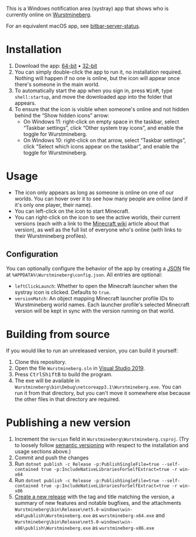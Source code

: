 This is a Windows notification area (systray) app that shows who is currently online on [Wurstmineberg](https://wurstmineberg.de/).

For an equivalent macOS app, see [bitbar-server-status](https://github.com/wurstmineberg/bitbar-server-status).

# Installation

1. Download the app: [64-bit](https://github.com/wurstmineberg/systray/releases/latest/download/wurstmineberg-x64.exe) • [32-bit](https://github.com/wurstmineberg/systray/releases/latest/download/wurstmineberg-x86.exe)
2. You can simply double-click the app to run it, no installation required. Nothing will happen if no one is online, but the icon will appear once there's someone in the main world.
3. To automatically start the app when you sign in, press <kbd>Win</kbd><kbd>R</kbd>, type `shell:startup`, and move the downloaded app into the folder that appears.
4. To ensure that the icon is visible when someone's online and not hidden behind the “Show hidden icons” arrow:
    * On Windows 11: right-click on empty space in the taskbar, select “Taskbar settings”, click “Other system tray icons”, and enable the toggle for Wurstmineberg.
    * On Windows 10: right-click on that arrow, select “Taskbar settings”, click “Select which icons appear on the taskbar”, and enable the toggle for Wurstmineberg.

# Usage

* The icon only appears as long as someone is online on one of our worlds. You can hover over it to see how many people are online (and if it's only one player, their name).
* You can left-click on the icon to start Minecraft.
* You can right-click on the icon to see the active worlds, their current versions (each with a link to the [Minecraft wiki](https://minecraft.fandom/) article about that version), as well as the full list of everyone who's online (with links to their Wurstmineberg profiles).

## Configuration

You can optionally configure the behavior of the app by creating a [JSON](https://json.org/) file at `%APPDATA%\Wurstmineberg\config.json`. All entries are optional:

* `leftClickLaunch`: Whether to open the Minecraft launcher when the systray icon is clicked. Defaults to `true`.
* `versionMatch`: An object mapping Minecraft launcher profile IDs to Wurstmineberg world names. Each launcher profile's selected Minecraft version will be kept in sync with the version running on that world.

# Building from source

If you would like to run an unreleased version, you can build it yourself:

1. Clone this repository.
2. Open the file `Wurstmineberg.sln` in [Visual Studio 2019](https://visualstudio.microsoft.com/vs/).
3. Press <kbd>Ctrl</kbd><kbd>Shift</kbd><kbd>B</kbd> to build the program.
4. The exe will be available in `Wurstmineberg\bin\Debug\netcoreapp3.1\Wurstmineberg.exe`. You can run it from that directory, but you can't move it somewhere else because the other files in that directory are required.

# Publishing a new version

1. Increment the `Version` field in `Wurstmineberg\Wurstmineberg.csproj`. (Try to loosely follow [semantic versioning](https://semver.org/) with respect to the installation and usage sections above.)
2. Commit and push the changes
3. Run `dotnet publish -c Release -p:PublishSingleFile=true --self-contained true -p:IncludeNativeLibrariesForSelfExtract=true -r win-x64`
4. Run `dotnet publish -c Release -p:PublishSingleFile=true --self-contained true -p:IncludeNativeLibrariesForSelfExtract=true -r win-x86`
5. [Create a new release](https://github.com/wurstmineberg/systray/releases/new) with the tag and title matching the version, a summary of new features and notable bugfixes, and the attachments `Wurstmineberg\bin\Release\net5.0-windows\win-x64\publish\Wurstmineberg.exe` as `wurstmineberg-x64.exe` and `Wurstmineberg\bin\Release\net5.0-windows\win-x86\publish\Wurstmineberg.exe` as `wurstmineberg-x86.exe`
